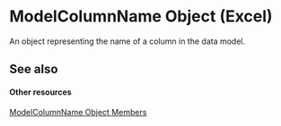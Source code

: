 
# ModelColumnName Object (Excel)

An object representing the name of a column in the data model. 


## See also


#### Other resources


[ModelColumnName Object Members](b27889a8-4ed3-d060-7e29-83cbd58a6124.md)
